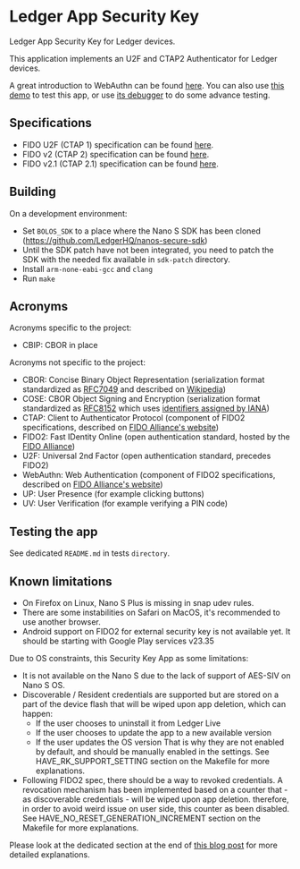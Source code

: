 # Ledger App Security Key

Ledger App Security Key for Ledger devices.

This application implements an U2F and CTAP2 Authenticator for Ledger devices.

A great introduction to WebAuthn can be found [here](https://webauthn.me/introduction).
You can also use [this demo](https://webauthn.me/) to test this app, or use [its debugger](https://webauthn.me/debugger) to do some advance testing.


## Specifications

* FIDO U2F (CTAP 1) specification can be found [here](https://fidoalliance.org/specs/fido-u2f-v1.2-ps-20170411/fido-u2f-raw-message-formats-v1.2-ps-20170411.html).
* FIDO v2 (CTAP 2) specification can be found [here](https://fidoalliance.org/specs/fido-v2.0-ps-20190130/fido-client-to-authenticator-protocol-v2.0-ps-20190130.html).
* FIDO v2.1 (CTAP 2.1) specification can be found [here](https://fidoalliance.org/specs/fido-v2.1-ps-20210615/fido-client-to-authenticator-protocol-v2.1-ps-20210615.html).


## Building

On a development environment:

* Set `BOLOS_SDK` to a place where the Nano S SDK has been cloned (<https://github.com/LedgerHQ/nanos-secure-sdk>)
* Until the SDK patch have not been integrated, you need to patch the SDK with the needed fix available in `sdk-patch` directory.
* Install `arm-none-eabi-gcc` and `clang`
* Run `make`


## Acronyms

Acronyms specific to the project:

* CBIP: CBOR in place

Acronyms not specific to the project:

* CBOR: Concise Binary Object Representation (serialization format standardized as [RFC7049](https://tools.ietf.org/html/rfc7049) and described on [Wikipedia](https://en.wikipedia.org/wiki/CBOR))
* COSE: CBOR Object Signing and Encryption (serialization format standardized as [RFC8152](https://tools.ietf.org/html/rfc8152) which uses [identifiers assigned by IANA](https://www.iana.org/assignments/cose/cose.xhtml))
* CTAP: Client to Authenticator Protocol (component of FIDO2 specifications, described on [FIDO Alliance's website](https://fidoalliance.org/specifications/download/))
* FIDO2: Fast IDentity Online (open authentication standard, hosted by the [FIDO Alliance](https://fidoalliance.org/fido2/))
* U2F: Universal 2nd Factor (open authentication standard, precedes FIDO2)
* WebAuthn: Web Authentication (component of FIDO2 specifications, described on [FIDO Alliance's website](https://fidoalliance.org/fido2/fido2-web-authentication-webauthn/))
* UP: User Presence (for example clicking buttons)
* UV: User Verification (for example verifying a PIN code)


## Testing the app

See dedicated `README.md` in tests `directory`.


## Known limitations

- On Firefox on Linux, Nano S Plus is missing in snap udev rules.
- There are some instabilities on Safari on MacOS, it's recommended to use another browser.
- Android support on FIDO2 for external security key is not available yet. It should be starting with Google Play services v23.35

Due to OS constraints, this Security Key App as some limitations:

* It is not available on the Nano S due to the lack of support of AES-SIV on Nano S OS.
* Discoverable / Resident credentials are supported but are stored on a part of the device flash that will be wiped upon app deletion, which can happen:
  - If the user chooses to uninstall it from Ledger Live
  - If the user chooses to update the app to a new available version
  - If the user updates the OS version
  That is why they are not enabled by default, and should be manually enabled in the settings. See HAVE_RK_SUPPORT_SETTING section on the Makefile for more explanations.
* Following FIDO2 spec, there should be a way to revoked credentials. A revocation mechanism has been implemented based on a counter that - as discoverable credentials - will be wiped upon app deletion. therefore, in order to avoid weird issue on user side, this counter as been disabled. See HAVE_NO_RESET_GENERATION_INCREMENT section on the Makefile for more explanations.

Please look at the dedicated section at the end of [this blog post](https://www.ledger.com/blog/strengthen-the-security-of-your-accounts-with-webauthn) for more detailed explanations.
